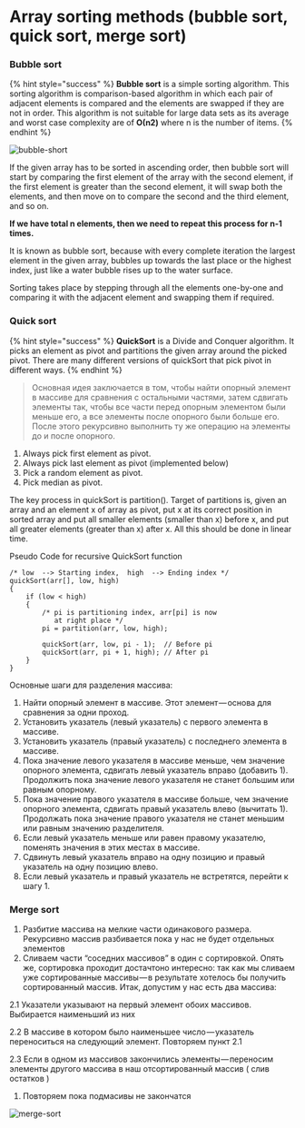 # Array sorting methods \(bubble sort, quick sort, merge sort\)

### Bubble sort

{% hint style="success" %}
**Bubble sort** is a simple sorting algorithm. This sorting algorithm is comparison-based algorithm in which each pair of adjacent elements is compared and the elements are swapped if they are not in order. This algorithm is not suitable for large data sets as its average and worst case complexity are of **Ο\(n2\)** where n is the number of items.
{% endhint %}

![bubble-short](https://softserveke.firebaseapp.com/assets/img/bubble-short.45f1eb10.png)

If the given array has to be sorted in ascending order, then bubble sort will start by comparing the first element of the array with the second element, if the first element is greater than the second element, it will swap both the elements, and then move on to compare the second and the third element, and so on.

**If we have total n elements, then we need to repeat this process for n-1 times.**

It is known as bubble sort, because with every complete iteration the largest element in the given array, bubbles up towards the last place or the highest index, just like a water bubble rises up to the water surface.

Sorting takes place by stepping through all the elements one-by-one and comparing it with the adjacent element and swapping them if required.

### Quick sort

{% hint style="success" %}
**QuickSort** is a Divide and Conquer algorithm. It picks an element as pivot and partitions the given array around the picked pivot. There are many different versions of quickSort that pick pivot in different ways.
{% endhint %}

> Основная идея заключается в том, чтобы найти опорный элемент в массиве для сравнения с остальными частями, затем сдвигать элементы так, чтобы все части перед опорным элементом были меньше его, а все элементы после опорного были больше его. После этого рекурсивно выполнить ту же операцию на элементы до и после опорного.

1. Always pick first element as pivot.
2. Always pick last element as pivot \(implemented below\)
3. Pick a random element as pivot.
4. Pick median as pivot.

The key process in quickSort is partition\(\). Target of partitions is, given an array and an element x of array as pivot, put x at its correct position in sorted array and put all smaller elements \(smaller than x\) before x, and put all greater elements \(greater than x\) after x. All this should be done in linear time.

Pseudo Code for recursive QuickSort function

```text
/* low  --> Starting index,  high  --> Ending index */
quickSort(arr[], low, high)
{
    if (low < high)
    {
        /* pi is partitioning index, arr[pi] is now
           at right place */
        pi = partition(arr, low, high);

        quickSort(arr, low, pi - 1);  // Before pi
        quickSort(arr, pi + 1, high); // After pi
    }
}
```

Основные шаги для разделения массива:

1. Найти опорный элемент в массиве. Этот элемент — основа для сравнения за одни проход.
2. Установить указатель \(левый указатель\) с первого элемента в массиве.
3. Установить указатель \(правый указатель\) с последнего элемента в массиве.
4. Пока значение левого указателя в массиве меньше, чем значение опорного элемента, сдвигать левый указатель вправо \(добавить 1\). Продолжить пока значение левого указателя не станет большим или равным опорному.
5. Пока значение правого указателя в массиве больше, чем значение опорного элемента, сдвигать правый указатель влево \(вычитать 1\). Продолжать пока значение правого указателя не станет меньшим или равным значению разделителя.
6. Если левый указатель меньше или равен правому указателю, поменять значения в этих местах в массиве.
7. Сдвинуть левый указатель вправо на одну позицию и правый указатель на одну позицию влево.
8. Если левый указатель и правый указатель не встретятся, перейти к шагу 1.

### Merge sort

1. Разбитие массива на мелкие части одинакового размера. Рекурсивно массив разбивается пока у нас не будет отдельных элементов
2. Сливаем части “соседних массивов” в один с сортировкой. Опять же, сортировка проходит достачтоно интересно: так как мы сливаем уже сортированные массивы — в результате хотелось бы получить сортированный массив. Итак, допустим у нас есть два массива:

2.1 Указатели указывают на первый элемент обоих массивов. Выбирается наименьший из них

2.2 В массиве в котором было наименьшее число — указатель переноситься на следующий элемент. Повторяем пункт 2.1

2.3 Если в одном из массивов закончились элементы — переносим элементы другого массива в наш отсортированный массив \( слив остатков \)

1. Повторяем пока подмасивы не закончатся

![merge-sort](https://softserveke.firebaseapp.com/assets/img/merge-sort.ed5e180d.gif)

